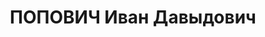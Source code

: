 ---
title: ПОПОВИЧ Иван Давыдович
description: "1897 г.р., украинец, член ВКП(б) с 1917, полковник, ком. и военком 254\
  \ СП 85 СД УралВО. \n  Арестован 10.09.1937. \n  ВКВС - 28.12.1937, ВМН. Расстрелян\
  \ 28.12.1937, Челябинск"
---